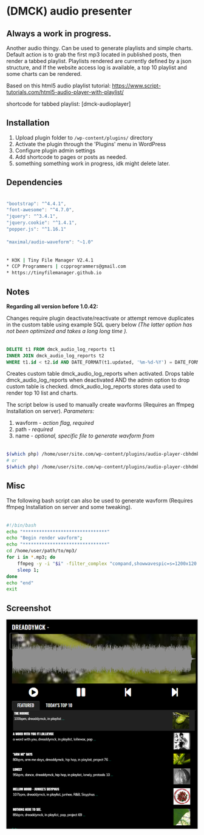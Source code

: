 # (DMCK) audio presenter

## Always a work in progress.

Another audio thingy. Can be used to generate playlists and simple charts. 
Default action is to grab the first mp3 located in published posts, then render a tabbed playlist.
Playlists rendered are currently defined by a json structure, and If the website access log is available, a top 10 playlist and some charts can be rendered.

Based on this html5 audio playlist tutorial:
https://www.script-tutorials.com/html5-audio-player-with-playlist/

shortcode for tabbed playlist:
[dmck-audioplayer]

## Installation

1. Upload plugin folder to `/wp-content/plugins/` directory
2. Activate the plugin through the 'Plugins' menu in WordPress
3. Configure plugin admin settings
4. Add shortcode to pages or posts as needed.
5. something something work in progress, idk might delete later.


## Dependencies

```javascript

"bootstrap": "^4.4.1",
"font-awesome": "^4.7.0",
"jquery": "^3.4.1",
"jquery.cookie": "^1.4.1",
"popper.js": "^1.16.1"

"maximal/audio-waveform": "~1.0"
```

```bash

* H3K | Tiny File Manager V2.4.1
* CCP Programmers | ccpprogrammers@gmail.com
* https://tinyfilemanager.github.io
```

## Notes

**Regarding all version before 1.0.42:**

Changes require plugin deactivate/reactivate or attempt remove duplicates in the custom table using example SQL query below
*(The latter option has not been optimized and takes a long long time ).*

```sql

DELETE t1 FROM dmck_audio_log_reports t1 
INNER JOIN dmck_audio_log_reports t2 
WHERE t1.id < t2.id AND DATE_FORMAT(t1.updated, '%m-%d-%Y') = DATE_FORMAT(t2.updated, '%m-%d-%Y')
```

Creates custom table dmck_audio_log_reports when activated.
Drops table dmck_audio_log_reports when deactivated AND the admin option to drop custom table is checked.
dmck_audio_log_reports stores data used to render top 10 list and charts.

The script below is used to manually create wavforms (Requires an ffmpeg Installation on server).
_Parameters:_

1. wavform - _action flag, required_
2. path - _required_
3. name - _optional, specific file to generate wavform from_

```bash

$(which php) /home/user/site.com/wp-content/plugins/audio-player-cbhdmk/lib/reports.php wavform "/path/to/folder"
# or
$(which php) /home/user/site.com/wp-content/plugins/audio-player-cbhdmk/lib/reports.php wavform "/path/to/folder" "file-name.mp3"
```

## Misc

The following bash script can also be used to generate wavform (Requires ffmpeg Installation on server and some tweaking).

```bash

#!/bin/bash
echo "*******************************"
echo "Begin render wavform";
echo "*******************************"
cd /home/user/path/to/mp3/
for i in *.mp3; do
    ffmpeg -y -i "$i" -filter_complex "compand,showwavespic=s=1200x120:colors=b2b2b2ff:" -frames:v 1  "${i%.mp3}.wavform.png";
    sleep 1;
done
echo "end"
exit
```

## Screenshot

![alt tag](https://github.com/dreaddymck/audio-player-cbhdmk/blob/master/screenshot.png?raw=true)
